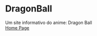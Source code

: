 # DragonBall
Um site informativo do anime: Dragon Ball
</br>
<a href="https://kinz015.github.io/DragonBall/index.html">Home Page</a>